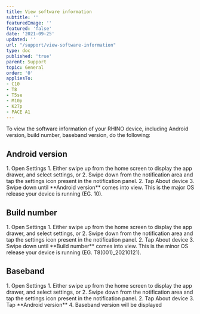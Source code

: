 ```yaml
---
title: View software information
subtitle: ''
featuredImage: ''
featured: 'false'
date: '2021-09-25'
updated: ''
url: "/support/view-software-information"
type: doc
published: 'true'
parent: Support
topic: General
order: '0'
appliesTo:
- C10
- T8
- T5se
- M10p
- K27p
- PACE A1
---
```


To view the software information of your RHINO device, including Android version, build number, baseband version, do the following:

## Android version

<div class="numbered-instructions" markdown="1">
1. Open Settings
  1. Either swipe up from the home screen to display the app drawer, and select settings, or
  2. Swipe down from the notification area and tap the settings icon present in the notification panel.
2. Tap About device
3. Swipe down until **Android version** comes into view. This is the major OS release your device is running (EG. 10).
</div>

## Build number

<div class="numbered-instructions" markdown="1">
1. Open Settings
  1. Either swipe up from the home screen to display the app drawer, and select settings, or
  2. Swipe down from the notification area and tap the settings icon present in the notification panel.
2. Tap About device
3. Swipe down until **Build number** comes into view. This is the minor OS release your device is running (EG. T8(001)_20210121).
</div>

## Baseband

<div class="numbered-instructions" markdown="1">
1. Open Settings
  1. Either swipe up from the home screen to display the app drawer, and select settings, or
  2. Swipe down from the notification area and tap the settings icon present in the notification panel.
2. Tap About device
3. Tap **Android version**
4. Baseband version will be displayed
</div>
